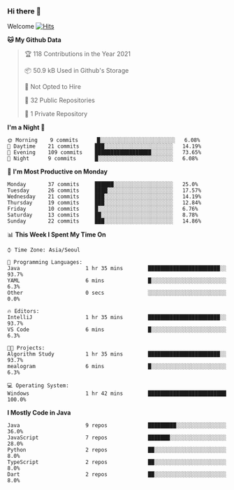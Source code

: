 ### Hi there 👋 

Welcome [![Hits](https://hits.seeyoufarm.com/api/count/incr/badge.svg?url=https%3A%2F%2Fgithub.com%2Fharry4455&count_bg=%2379C83D&title_bg=%23555555&icon=&icon_color=%23E7E7E7&title=hits&edge_flat=false)](https://hits.seeyoufarm.com)


<!--
**harry4455/harry4455** is a ✨ _special_ ✨ repository because its `README.md` (this file) appears on your GitHub profile.

Here are some ideas to get you started:

- 🔭 I’m currently working on ...
- 🌱 I’m currently learning ...
- 👯 I’m looking to collaborate on ...
- 🤔 I’m looking for help with ...
- 💬 Ask me about ...
- 📫 How to reach me: ...
- 😄 Pronouns: ...
- ⚡ Fun fact: ...
-->

<!--START_SECTION:waka-->
**🐱 My Github Data** 

> 🏆 118 Contributions in the Year 2021
 > 
> 📦 50.9 kB Used in Github's Storage 
 > 
> 🚫 Not Opted to Hire
 > 
> 📜 32 Public Repositories 
 > 
> 🔑 1 Private Repository 
 > 
**I'm a Night 🦉** 

```text
🌞 Morning    9 commits      █░░░░░░░░░░░░░░░░░░░░░░░░   6.08% 
🌆 Daytime    21 commits     ███░░░░░░░░░░░░░░░░░░░░░░   14.19% 
🌃 Evening    109 commits    ██████████████████░░░░░░░   73.65% 
🌙 Night      9 commits      █░░░░░░░░░░░░░░░░░░░░░░░░   6.08%

```
📅 **I'm Most Productive on Monday** 

```text
Monday       37 commits     ██████░░░░░░░░░░░░░░░░░░░   25.0% 
Tuesday      26 commits     ████░░░░░░░░░░░░░░░░░░░░░   17.57% 
Wednesday    21 commits     ███░░░░░░░░░░░░░░░░░░░░░░   14.19% 
Thursday     19 commits     ███░░░░░░░░░░░░░░░░░░░░░░   12.84% 
Friday       10 commits     █░░░░░░░░░░░░░░░░░░░░░░░░   6.76% 
Saturday     13 commits     ██░░░░░░░░░░░░░░░░░░░░░░░   8.78% 
Sunday       22 commits     ███░░░░░░░░░░░░░░░░░░░░░░   14.86%

```


📊 **This Week I Spent My Time On** 

```text
⌚︎ Time Zone: Asia/Seoul

💬 Programming Languages: 
Java                     1 hr 35 mins        ███████████████████████░░   93.7% 
YAML                     6 mins              █░░░░░░░░░░░░░░░░░░░░░░░░   6.3% 
Other                    0 secs              ░░░░░░░░░░░░░░░░░░░░░░░░░   0.0%

🔥 Editors: 
IntelliJ                 1 hr 35 mins        ███████████████████████░░   93.7% 
VS Code                  6 mins              █░░░░░░░░░░░░░░░░░░░░░░░░   6.3%

🐱‍💻 Projects: 
Algorithm Study          1 hr 35 mins        ███████████████████████░░   93.7% 
mealogram                6 mins              █░░░░░░░░░░░░░░░░░░░░░░░░   6.3%

💻 Operating System: 
Windows                  1 hr 42 mins        █████████████████████████   100.0%

```

**I Mostly Code in Java** 

```text
Java                     9 repos             █████████░░░░░░░░░░░░░░░░   36.0% 
JavaScript               7 repos             ███████░░░░░░░░░░░░░░░░░░   28.0% 
Python                   2 repos             ██░░░░░░░░░░░░░░░░░░░░░░░   8.0% 
TypeScript               2 repos             ██░░░░░░░░░░░░░░░░░░░░░░░   8.0% 
Dart                     2 repos             ██░░░░░░░░░░░░░░░░░░░░░░░   8.0%

```



<!--END_SECTION:waka-->
